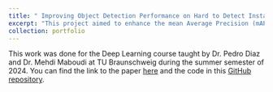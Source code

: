 ```yaml
---
title: " Improving Object Detection Performance on Hard to Detect Instances in DOTA"
excerpt: "This project aimed to enhance the mean Average Precision (mAP) for deep learning object detection models specifically targeting hard-to-detect instances within the DOTA dataset. A comprehensive literature review was conducted to explore methods for improving small object detection and identifying suitable models. We selected the Yolov5 model and implemented dataset augmentation strategies such as oversampling and copy-pasting hard-to-detect instances to address the research question. For this I implemented state of the art research, dataset preprocessing pipelines, object detection evaluation algorithms, and post-processing techniques from scratch using PyTorch. The results demonstrate a significant improvement, with the mAP for hard-to-detect instances in DOTA increasing by up to 42.2 %. [Paper link](http://saidharb.github.io/files/improving_htd_DOTA.pdf)<br/><img src='/images/OD_HTD_2.png'>"
collection: portfolio
---
```


This work was done for the Deep Learning course taught by Dr. Pedro Diaz and Dr. Mehdi Maboudi at TU Braunschweig during the summer semester of 2024. You can find the link to the paper [here](http://saidharb.github.io/files/improving_htd_DOTA.pdf) and the code in this [GitHub repository](https://github.com/saidharb/DOTA-Improve_hard_to_detect_instances_performance/tree/master).
